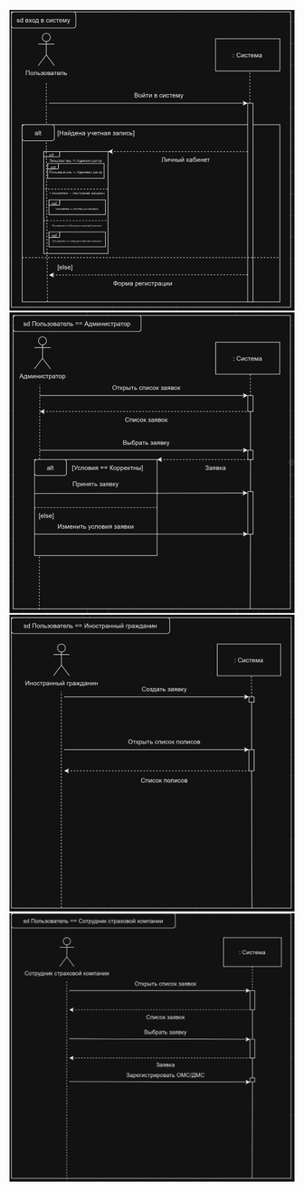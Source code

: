 ![](https://github.com/babidjon666/universityProject/blob/main/Cache/sd_login.jpg)
![](https://github.com/babidjon666/universityProject/blob/main/Cache/sd_admin.jpg)
![](https://github.com/babidjon666/universityProject/blob/main/Cache/sd_citizen.jpg)
![](https://github.com/babidjon666/universityProject/blob/main/Cache/sd_worker.jpg)
